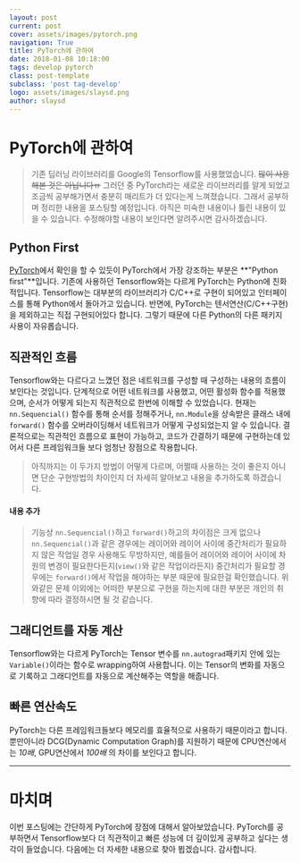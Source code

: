 ```yaml
---
layout: post
current: post
cover: assets/images/pytorch.png
navigation: True
title: PyTorch에 관하여
date: 2018-01-08 10:18:00
tags: develop pytorch
class: post-template
subclass: 'post tag-develop'
logo: assets/images/slaysd.png
author: slaysd
---
```


# PyTorch에 관하여

> 기존 딥러닝 라이브러리를 Google의 Tensorflow를 사용했었습니다. ~~많이 사용해본 것은 아닙니다ㅠ~~ 그러던 중 PyTorch라는 새로운 라이브러리를 알게 되었고 조금씩 공부해가면서 충분히 매리트가 더 있다는게 느껴졌습니다. 그래서 공부하며 정리한 내용을 포스팅할 예정입니다. 아직은 미숙한 내용이나 틀린 내용이 있을 수 있습니다. 수정해야할 내용이 보인다면 알려주시면 감사하겠습니다.

## Python First

[PyTorch](http://pytorch.org/about/)에서 확인을 할 수 있듯이 PyTorch에서 가장 강조하는 부분은 **"Python first"**입니다. 기존에 사용하던 Tensorflow와는 다르게 PyTorch는 Python에 친화적입니다. Tensorflow는 대부분의 라이브러리가 C/C++로 구현이 되어있고 인터페이스를 통해 Python에서 돌아가고 있습니다. 반면에, PyTorch는 텐서연산(C/C++구현)을 제외하고는 직접 구현되어있다 합니다. 그렇기 때문에 다른 Python의 다른 패키지 사용이 자유롭습니다.

## 직관적인 흐름

Tensorflow와는 다르다고 느꼈던 점은 네트워크를 구성할 때 구성하는 내용의 흐름이 보인다는 것입니다. 단계적으로 어떤 네트워크를 사용했고, 어떤 활성화 함수를 적용했으며, 순서가 어떻게 되는지 직관적으로 한번에 이해할 수 있었습니다. 현재는 `nn.Sequencial()` 함수를 통해 순서를 정해주거나, `nn.Module`을 상속받은 클래스 내에 `forward()` 함수를 오버라이딩해서 네트워크가 어떻게 구성되었는지 알 수 있습니다. 결론적으로는 직관적인 흐름으로 표현이 가능하고, 코드가 간결하기 때문에 구현하는데 있어서 다른 프레임워크들 보다 엄청난 장점으로 작용합니다.

>   아직까지는 이 두가지 방법이 어떻게 다르며, 어쩔때 사용하는 것이 좋은지 아니면 단순 구현방법의 차이인지 더 자세히 알아보고 내용을 추가하도록 하겠습니다.



#### 내용 추가

>   기능상 `nn.Sequencial()`하고 `forward()`하고의 차이점은 크게 없으나 `nn.Sequencial()`과 같은 경우에는 레이어와 레이어 사이에 중간처리가 필요하지 않은 작업일 경우 사용해도 무방하지만, 예를들어 레이어와 레이어 사이에 차원의 변경이 필요한다든지(`view()`와 같은 작업이라든지) 중간처리가 필요할 경우에는 `forward()`에서 작업을 해야하는 부분 때문에 필요한걸 확인했습니다. 위와같은 문제 이외에는 어떠한 부분으로 구현을 하는지에 대한 부분은 개인의 취향에 따라 결정하시면 될 것 같습니다.

## 그래디언트를 자동 계산

Tensorflow와는 다르게 PyTorch는 Tensor 변수를 `nn.autograd`패키지 안에 있는 `Variable()`이라는 함수로 wrapping하여 사용합니다. 이는 Tensor의 변화를 자동으로 기록하고 그래디언트를 자동으로 계산해주는 역할을 해줍니다.

## 빠른 연산속도

PyTorch는 다른 프레임워크들보다 메모리를 효율적으로 사용하기 때문이라고 합니다. 뿐만아니라 DCG(Dynamic Computation Graph)를 지원하기 때문에 CPU연산에서는 *10배*, GPU연산에서 *100배* 의 차이를 보인다고 합니다.

* * *

# 마치며

이번 포스팅에는 간단하게 PyTorch에 장점에 대해서 알아보았습니다. PyTorch를 공부하면서 Tensorflow보다 더 직관적이고 빠른 성능에 더 깊이있게 공부하고 싶다는 생각이 들었습니다. 다음에는 더 자세한 내용으로 찾아 뵙겠습니다. 감사합니다.